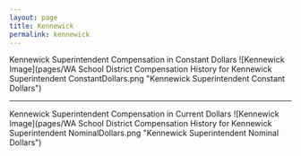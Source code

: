 ```yaml
---
layout: page
title: Kennewick
permalink: kennewick
---
```



Kennewick Superintendent Compensation in Constant Dollars
![Kennewick Image](pages/WA School District Compensation History for Kennewick Superintendent ConstantDollars.png "Kennewick Superintendent Constant Dollars")
___

Kennewick Superintendent Compensation in Current Dollars
![Kennewick Image](pages/WA School District Compensation History for Kennewick Superintendent NominalDollars.png "Kennewick Superintendent Nominal Dollars")